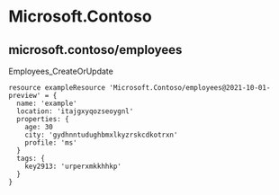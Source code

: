 # Microsoft.Contoso

## microsoft.contoso/employees

Employees_CreateOrUpdate
```bicep
resource exampleResource 'Microsoft.Contoso/employees@2021-10-01-preview' = {
  name: 'example'
  location: 'itajgxyqozseoygnl'
  properties: {
    age: 30
    city: 'gydhnntudughbmxlkyzrskcdkotrxn'
    profile: 'ms'
  }
  tags: {
    key2913: 'urperxmkkhhkp'
  }
}
```
